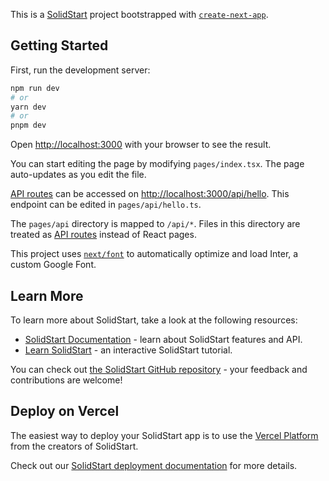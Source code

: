 This is a [SolidStart](https://nextjs.org/) project bootstrapped with [`create-next-app`](https://github.com/vercel/SolidStart/tree/canary/packages/create-next-app).

## Getting Started

First, run the development server:

```bash
npm run dev
# or
yarn dev
# or
pnpm dev
```

Open [http://localhost:3000](http://localhost:3000) with your browser to see the result.

You can start editing the page by modifying `pages/index.tsx`. The page auto-updates as you edit the file.

[API routes](https://nextjs.org/docs/api-routes/introduction) can be accessed on [http://localhost:3000/api/hello](http://localhost:3000/api/hello). This endpoint can be edited in `pages/api/hello.ts`.

The `pages/api` directory is mapped to `/api/*`. Files in this directory are treated as [API routes](https://nextjs.org/docs/api-routes/introduction) instead of React pages.

This project uses [`next/font`](https://nextjs.org/docs/basic-features/font-optimization) to automatically optimize and load Inter, a custom Google Font.

## Learn More

To learn more about SolidStart, take a look at the following resources:

- [SolidStart Documentation](https://nextjs.org/docs) - learn about SolidStart features and API.
- [Learn SolidStart](https://nextjs.org/learn) - an interactive SolidStart tutorial.

You can check out [the SolidStart GitHub repository](https://github.com/vercel/SolidStart/) - your feedback and contributions are welcome!

## Deploy on Vercel

The easiest way to deploy your SolidStart app is to use the [Vercel Platform](https://vercel.com/new?utm_medium=default-template&filter=SolidStart&utm_source=create-next-app&utm_campaign=create-next-app-readme) from the creators of SolidStart.

Check out our [SolidStart deployment documentation](https://nextjs.org/docs/deployment) for more details.
